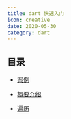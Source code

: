 ```yaml
---
title: dart 快速入门
icon: creative
date: 2020-05-30
category: dart
---
```


## 目录

- [案例](samples.md)

- [概要介绍](cheatsheet.md)

- [遍历](iterable.md)

